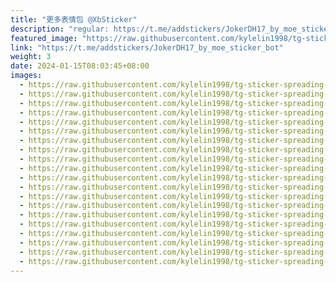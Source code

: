 ```yaml
---
title: "更多表情包 @XbSticker"
description: "regular: https://t.me/addstickers/JokerDH17_by_moe_sticker_bot"
featured_image: "https://raw.githubusercontent.com/kylelin1998/tg-sticker-spreading-worldwide-images/main/img/d2b75251-e35f-4ee3-afa8-8fa88d5db0ab.jpg"
link: "https://t.me/addstickers/JokerDH17_by_moe_sticker_bot"
weight: 3
date: 2024-01-15T08:03:45+08:00
images:
  - https://raw.githubusercontent.com/kylelin1998/tg-sticker-spreading-worldwide-images/main/img/d2b75251-e35f-4ee3-afa8-8fa88d5db0ab.jpg
  - https://raw.githubusercontent.com/kylelin1998/tg-sticker-spreading-worldwide-images/main/img/2de474be-977c-492d-8f43-ee5a257af2fc.jpg
  - https://raw.githubusercontent.com/kylelin1998/tg-sticker-spreading-worldwide-images/main/img/6d1ef1c6-d431-49d6-8007-a6c58c6e903e.jpg
  - https://raw.githubusercontent.com/kylelin1998/tg-sticker-spreading-worldwide-images/main/img/ef9a9114-4d92-495c-96d0-ee5260bda6cb.jpg
  - https://raw.githubusercontent.com/kylelin1998/tg-sticker-spreading-worldwide-images/main/img/ccafa87e-59a1-48cf-9707-1f62078b9dca.jpg
  - https://raw.githubusercontent.com/kylelin1998/tg-sticker-spreading-worldwide-images/main/img/eb19600c-5433-4ee1-968b-f5fcff5374eb.jpg
  - https://raw.githubusercontent.com/kylelin1998/tg-sticker-spreading-worldwide-images/main/img/706b1d59-2cc7-4526-8bfe-a91aff5df9b8.jpg
  - https://raw.githubusercontent.com/kylelin1998/tg-sticker-spreading-worldwide-images/main/img/ac7701bf-0918-493b-a1a5-2518bd1da18a.jpg
  - https://raw.githubusercontent.com/kylelin1998/tg-sticker-spreading-worldwide-images/main/img/ee1e3f9e-5e3b-481e-a3e8-5c3211a9c096.jpg
  - https://raw.githubusercontent.com/kylelin1998/tg-sticker-spreading-worldwide-images/main/img/2f226a77-7cf6-4ec2-bbe7-4f287eea449a.jpg
  - https://raw.githubusercontent.com/kylelin1998/tg-sticker-spreading-worldwide-images/main/img/18be47af-6897-4620-b549-2220b90ec044.jpg
  - https://raw.githubusercontent.com/kylelin1998/tg-sticker-spreading-worldwide-images/main/img/e7134ba8-0ef3-4631-9135-3941b160443b.jpg
  - https://raw.githubusercontent.com/kylelin1998/tg-sticker-spreading-worldwide-images/main/img/418802b5-44bb-4ff1-8909-87bf5360031f.jpg
  - https://raw.githubusercontent.com/kylelin1998/tg-sticker-spreading-worldwide-images/main/img/56521fbe-3a08-46c2-ba5e-e43f3dd96f15.jpg
  - https://raw.githubusercontent.com/kylelin1998/tg-sticker-spreading-worldwide-images/main/img/551ef262-caeb-469b-a46f-9064a7edde0e.jpg
  - https://raw.githubusercontent.com/kylelin1998/tg-sticker-spreading-worldwide-images/main/img/cdef7e2a-88a9-49dc-97f8-28022e9d88b4.jpg
  - https://raw.githubusercontent.com/kylelin1998/tg-sticker-spreading-worldwide-images/main/img/ed565dfe-8b77-4239-99b4-df9a7105f3ca.jpg
  - https://raw.githubusercontent.com/kylelin1998/tg-sticker-spreading-worldwide-images/main/img/64f9993b-6fe0-4f12-8f57-fec3e6a260b7.jpg
  - https://raw.githubusercontent.com/kylelin1998/tg-sticker-spreading-worldwide-images/main/img/56190adf-131c-4834-8439-f4d290121085.jpg
  - https://raw.githubusercontent.com/kylelin1998/tg-sticker-spreading-worldwide-images/main/img/ee66002f-0588-43b1-88cf-316fbb819564.jpg
---
```

